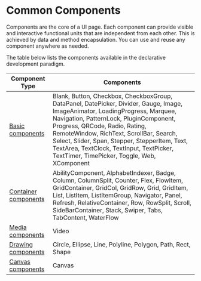 # Common Components

Components are the core of a UI page. Each component can provide visible and interactive functional units that are independent from each other. This is achieved by data and method encapsulation. You can use and reuse any component anywhere as needed.

The table below lists the components available in the declarative development paradigm.

|           Component Type          |                Components                                    |
| ---------------------------- | ---------------------------------------------------------- |
| [Basic components](../reference/arkui-ts/ts-basic-components-blank.md) |  Blank, Button, Checkbox, CheckboxGroup, DataPanel, DatePicker, Divider, Gauge, Image, ImageAnimator, LoadingProgress, Marquee, Navigation, PatternLock, PluginComponent, Progress, QRCode, Radio, Rating, RemoteWindow, RichText, ScrollBar, Search, Select, Slider, Span, Stepper, StepperItem, Text, TextArea, TextClock, TextInput, TextPicker, TextTimer, TimePicker, Toggle, Web, XComponent   |
| [Container components](../reference/arkui-ts/ts-container-ability-component.md) | AbilityComponent, AlphabetIndexer, Badge, Column, ColumnSplit, Counter, Flex, FlowItem, GridContainer, GridCol, GridRow, Grid, GridItem, List, ListItem, ListItemGroup, Navigator, Panel, Refresh, RelativeContainer, Row, RowSplit, Scroll, SideBarContainer, Stack, Swiper, Tabs, TabContent, WaterFlow  |
| [Media components](../reference/arkui-ts/ts-media-components-video.md)|    Video    |
| [Drawing components](../reference/arkui-ts/ts-drawing-components-circle.md)| Circle, Ellipse, Line, Polyline, Polygon, Path, Rect, Shape  |
| [Canvas components](../reference/arkui-ts/ts-components-canvas-canvas.md)|   Canvas     |
